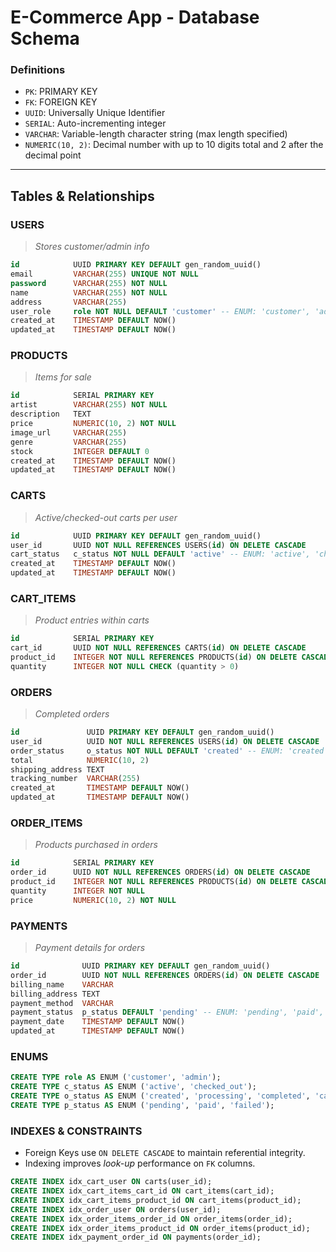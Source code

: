 # E-Commerce App - Database Schema

### Definitions
- `PK`: PRIMARY KEY  
- `FK`: FOREIGN KEY  
- `UUID`: Universally Unique Identifier  
- `SERIAL`: Auto-incrementing integer  
- `VARCHAR`: Variable-length character string (max length specified)  
- `NUMERIC(10, 2)`: Decimal number with up to 10 digits total and 2 after the decimal point  

---

## Tables & Relationships

### USERS 
> *Stores customer/admin info*

```sql
id            UUID PRIMARY KEY DEFAULT gen_random_uuid()
email         VARCHAR(255) UNIQUE NOT NULL
password      VARCHAR(255) NOT NULL
name          VARCHAR(255) NOT NULL
address       VARCHAR(255)
user_role     role NOT NULL DEFAULT 'customer' -- ENUM: 'customer', 'admin'
created_at    TIMESTAMP DEFAULT NOW()
updated_at    TIMESTAMP DEFAULT NOW()
```

### PRODUCTS 
> *Items for sale*

```sql
id            SERIAL PRIMARY KEY
artist        VARCHAR(255) NOT NULL
description   TEXT
price         NUMERIC(10, 2) NOT NULL
image_url     VARCHAR(255)
genre         VARCHAR(255)
stock         INTEGER DEFAULT 0
created_at    TIMESTAMP DEFAULT NOW()
updated_at    TIMESTAMP DEFAULT NOW()
```

### CARTS
> *Active/checked-out carts per user*

```sql
id            UUID PRIMARY KEY DEFAULT gen_random_uuid()
user_id       UUID NOT NULL REFERENCES USERS(id) ON DELETE CASCADE
cart_status   c_status NOT NULL DEFAULT 'active' -- ENUM: 'active', 'checked_out'
created_at    TIMESTAMP DEFAULT NOW()
updated_at    TIMESTAMP DEFAULT NOW()

```

### CART_ITEMS
> *Product entries within carts*

```sql
id            SERIAL PRIMARY KEY
cart_id       UUID NOT NULL REFERENCES CARTS(id) ON DELETE CASCADE
product_id    INTEGER NOT NULL REFERENCES PRODUCTS(id) ON DELETE CASCADE
quantity      INTEGER NOT NULL CHECK (quantity > 0)

```

### ORDERS
> *Completed orders*

```sql
id               UUID PRIMARY KEY DEFAULT gen_random_uuid()
user_id          UUID NOT NULL REFERENCES USERS(id) ON DELETE CASCADE
order_status     o_status NOT NULL DEFAULT 'created' -- ENUM: 'created', 'processing', 'completed', 'cancelled'
total            NUMERIC(10, 2)
shipping_address TEXT
tracking_number  VARCHAR(255)
created_at       TIMESTAMP DEFAULT NOW()
updated_at       TIMESTAMP DEFAULT NOW()

```

### ORDER_ITEMS
> *Products purchased in orders*

```sql
id            SERIAL PRIMARY KEY
order_id      UUID NOT NULL REFERENCES ORDERS(id) ON DELETE CASCADE
product_id    INTEGER NOT NULL REFERENCES PRODUCTS(id) ON DELETE CASCADE
quantity      INTEGER NOT NULL
price         NUMERIC(10, 2) NOT NULL

```

### PAYMENTS 
> *Payment details for orders*


```sql
id              UUID PRIMARY KEY DEFAULT gen_random_uuid()
order_id        UUID NOT NULL REFERENCES ORDERS(id) ON DELETE CASCADE
billing_name    VARCHAR
billing_address TEXT
payment_method  VARCHAR
payment_status  p_status DEFAULT 'pending' -- ENUM: 'pending', 'paid', 'failed'
payment_date    TIMESTAMP DEFAULT NOW()
updated_at      TIMESTAMP DEFAULT NOW()

```

### ENUMS

```sql
CREATE TYPE role AS ENUM ('customer', 'admin');
CREATE TYPE c_status AS ENUM ('active', 'checked_out');
CREATE TYPE o_status AS ENUM ('created', 'processing', 'completed', 'cancelled');
CREATE TYPE p_status AS ENUM ('pending', 'paid', 'failed');

```


### INDEXES & CONSTRAINTS  
- Foreign Keys use `ON DELETE CASCADE` to maintain referential integrity.
- Indexing improves *look-up* performance on `FK` columns. 


```sql
CREATE INDEX idx_cart_user ON carts(user_id);
CREATE INDEX idx_cart_items_cart_id ON cart_items(cart_id);
CREATE INDEX idx_cart_items_product_id ON cart_items(product_id);
CREATE INDEX idx_order_user ON orders(user_id);
CREATE INDEX idx_order_items_order_id ON order_items(order_id);
CREATE INDEX idx_order_items_product_id ON order_items(product_id);
CREATE INDEX idx_payment_order_id ON payments(order_id);
```

